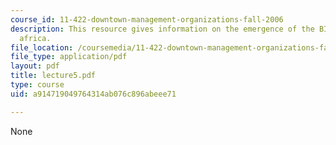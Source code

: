```yaml
---
course_id: 11-422-downtown-management-organizations-fall-2006
description: This resource gives information on the emergence of the BID in south
  africa.
file_location: /coursemedia/11-422-downtown-management-organizations-fall-2006/a914719049764314ab076c896abeee71_lecture5.pdf
file_type: application/pdf
layout: pdf
title: lecture5.pdf
type: course
uid: a914719049764314ab076c896abeee71

---
```

None
